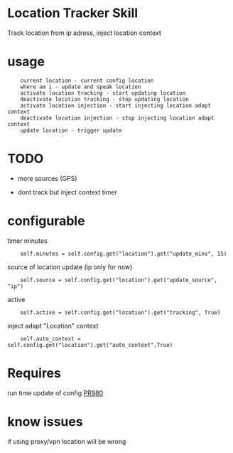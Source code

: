 # Location Tracker Skill

Track location from ip adress, inject location context

# usage

        current location - current config location
        where am i - update and speak location
        activate location tracking - start updating location
        deactivate location tracking - stop updating location
        activate location injection - start injecting location adapt context
        deactivate location injection - stop injecting location adapt context
        update location - trigger update

# TODO

- more sources (GPS)

- dont track but inject context timer


# configurable

timer minutes

        self.minutes = self.config.get("location").get("update_mins", 15)

source of location update (ip only for now)

        self.source = self.config.get("location").get("update_source", "ip")

active

        self.active = self.config.get("location").get("tracking", True)

inject adapt "Location" context

        self.auto_context = self.config.get("location").get("auto_context",True)

# Requires

run time update of config [PR980](https://github.com/MycroftAI/mycroft-core/pull/980)


# know issues

if using proxy/vpn location will be wrong